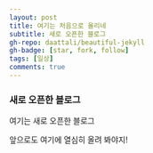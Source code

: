 ```yaml
---
layout: post
title: 여기는 처음으로 올리네
subtitle: 새로 오픈한 블로그
gh-repo: daattali/beautiful-jekyll
gh-badge: [star, fork, follow]
tags: [일상]
comments: true
---
```


### 새로 오픈한 블로그

여기는 새로 오픈한 블로그  

앞으로도 여기에 열심히 올려 봐야지!